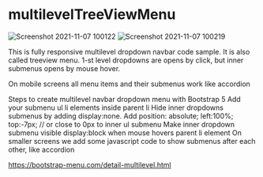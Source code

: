 # multilevelTreeViewMenu

![Screenshot 2021-11-07 100122](https://user-images.githubusercontent.com/48369328/140641185-cf6705e6-78fa-4b80-ade5-fa951afd1b99.png)
![Screenshot 2021-11-07 100219](https://user-images.githubusercontent.com/48369328/140641188-328b7bae-342b-4e65-a435-c2de03cddd4d.png)



This is fully responsive multilevel dropdown navbar code sample. It is also called treeview menu. 1-st level dropdowns are opens by click, but inner submenus opens by mouse hover.

On mobile screens all menu items and their submenus work like accordion

Steps to create multilevel navbar dropdown menu with Bootstrap 5
Add your submenu ul li elements inside parent li
Hide inner dropdowns submenus by adding display:none.
Add position: absolute; left:100%; top:-7px; // or close to 0px to inner ul submenu
Make inner dropdown submenu visible display:block when mouse hovers parent li element
On smaller screens we add some javascript code to show submenus after each other, like accordion


https://bootstrap-menu.com/detail-multilevel.html
